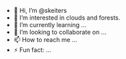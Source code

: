 - 👋 Hi, I’m @skeiters
- 👀 I’m interested in clouds and forests. 
- 🌱 I’m currently learning ...
- 💞️ I’m looking to collaborate on ...
- 📫 How to reach me ...
- ⚡ Fun fact: ...

<!---
skeiters/skeiters is a ✨ special ✨ repository because its `README.md` (this file) appears on your GitHub profile.
You can click the Preview link to take a look at your changes.
--->
